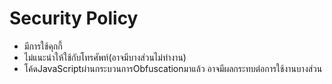 # Security Policy
+ มีการใช้คุกกี้
+ ไม่แนะนำให้ใช้กับโทรศัพท์(อาจมีบางส่วนไม่ทำงาน)
+ โค้ดJavaScriptผ่านกระบวนการObfuscationมาแล้ว อาจมีผลกระทบต่อการใช้งานบางส่วน
